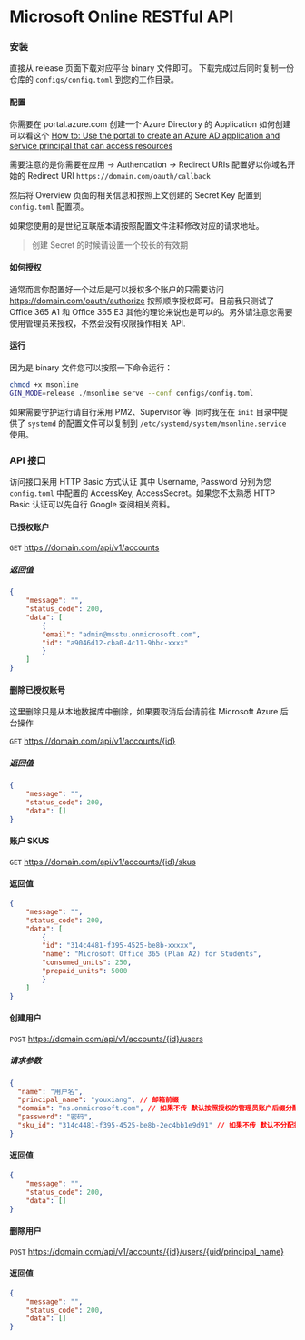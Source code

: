 # Microsoft Online RESTful API

### 安装

直接从 release 页面下载对应平台 binary 文件即可。 下载完成过后同时复制一份仓库的 `configs/config.toml` 到您的工作目录。

#### 配置

你需要在 portal.azure.com 创建一个 Azure Directory 的 Application 如何创建可以看这个 [How to: Use the portal to create an Azure AD application and service principal that can access resources](https://docs.microsoft.com/en-us/azure/active-directory/develop/howto-create-service-principal-portal)

需要注意的是你需要在应用 -> Authencation -> Redirect URIs 配置好以你域名开始的 Redirect URI `https://domain.com/oauth/callback`

然后将 Overview 页面的相关信息和按照上文创建的 Secret Key 配置到 `config.toml` 配置项。

如果您使用的是世纪互联版本请按照配置文件注释修改对应的请求地址。

> 创建 Secret 的时候请设置一个较长的有效期

#### 如何授权

通常而言你配置好一个过后是可以授权多个账户的只需要访问 https://domain.com/oauth/authorize 按照顺序授权即可。目前我只测试了 Office 365 A1 和 Office 365 E3 其他的理论来说也是可以的。另外请注意您需要使用管理员来授权，不然会没有权限操作相关 API.

#### 运行

因为是 binary 文件您可以按照一下命令运行：

```bash
chmod +x msonline
GIN_MODE=release ./msonline serve --conf configs/config.toml
```

如果需要守护运行请自行采用 PM2、Supervisor 等. 同时我在在 `init` 目录中提供了 `systemd` 的配置文件可以复制到 `/etc/systemd/system/msonline.service` 使用。

### API 接口

访问接口采用 HTTP Basic 方式认证 其中 Username, Password 分别为您 `config.toml` 中配置的 AccessKey, AccessSecret。如果您不太熟悉 HTTP Basic 认证可以先自行 Google 查阅相关资料。

#### 已授权账户

`GET` https://domain.com/api/v1/accounts

##### 返回值

```json
{
    "message": "",
    "status_code": 200,
    "data": [
        {
        "email": "admin@msstu.onmicrosoft.com",
        "id": "a9046d12-cba0-4c11-9bbc-xxxx"
        }
    ]
}
```

#### 删除已授权账号

这里删除只是从本地数据库中删除，如果要取消后台请前往 Microsoft Azure 后台操作

`GET` https://domain.com/api/v1/accounts/{id}

##### 返回值

```json
{
    "message": "",
    "status_code": 200,
    "data": []
}
```

#### 账户 SKUS

`GET` https://domain.com/api/v1/accounts/{id}/skus

#### 返回值

```json
{
    "message": "",
    "status_code": 200,
    "data": [
        {
        "id": "314c4481-f395-4525-be8b-xxxxx",
        "name": "Microsoft Office 365 (Plan A2) for Students",
        "consumed_units": 250,
        "prepaid_units": 5000
        }
    ]
}
```

#### 创建用户

`POST` https://domain.com/api/v1/accounts/{id}/users

##### 请求参数

```json
{
  "name": "用户名",
  "principal_name": "youxiang", // 邮箱前缀
  "domain": "ns.onmicrosoft.com", // 如果不传 默认按照授权的管理员账户后缀分配
  "password": "密码",
  "sku_id": "314c4481-f395-4525-be8b-2ec4bb1e9d91" // 如果不传 默认不分配授权
}
```
#### 返回值

```json
{
    "message": "",
    "status_code": 200,
    "data": []
}
```

#### 删除用户

`POST` https://domain.com/api/v1/accounts/{id}/users/{uid/principal_name}

#### 返回值

```json
{
    "message": "",
    "status_code": 200,
    "data": []
}
```
